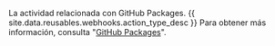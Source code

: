La actividad relacionada con GitHub Packages. {{ site.data.reusables.webhooks.action_type_desc }} Para obtener más información, consulta "[GitHub Packages](/packages)".